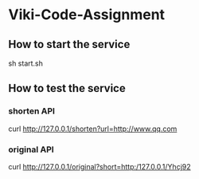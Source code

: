 # Viki-Code-Assignment
## How to start the service
sh start.sh
## How to test the service
### shorten API
curl http://127.0.0.1/shorten?url=http://www.qq.com
### original API
curl http://127.0.0.1/original?short=http:/127.0.0.1/Yhcj92
